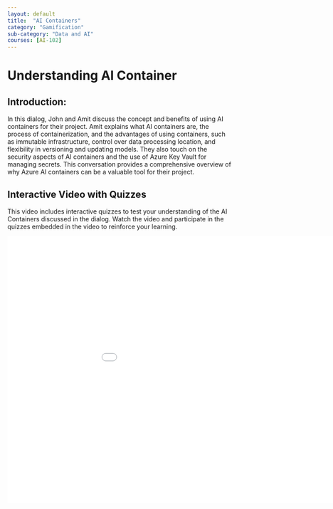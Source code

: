 ```yaml
---
layout: default
title:  "AI Containers"
category: "Gamification"
sub-category: "Data and AI"
courses: [AI-102]
---
```


# Understanding AI Container

## Introduction:

In this dialog, John and Amit discuss the concept and benefits of using AI containers for their project. Amit explains what AI containers are, the process of containerization, and the advantages of using containers, such as immutable infrastructure, control over data processing location, and flexibility in versioning and updating models. They also touch on the security aspects of AI containers and the use of Azure Key Vault for managing secrets. This conversation provides a comprehensive overview of why Azure AI containers can be a valuable tool for their project.

## Interactive Video with Quizzes
This video includes interactive quizzes to test your understanding of the AI Containers discussed in the dialog. Watch the video and participate in the quizzes embedded in the video to reinforce your learning.



<iframe class="smart-player-embed-iframe" id="embeddedSmartPlayerInstance" src="/iengage/project-files/gamification/Data and AI/videos/aicontainers/aicontainers_player.html?embedIFrameId=embeddedSmartPlayerInstance" width="1024" height="600" scrolling="no" frameborder="0" webkitAllowFullScreen mozallowfullscreen allowFullScreen></iframe>
